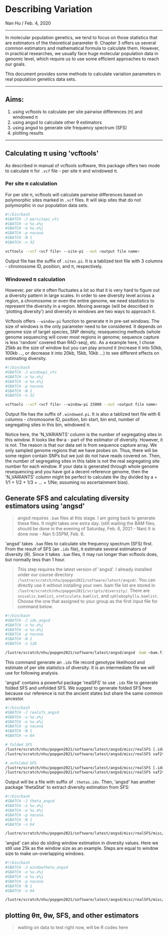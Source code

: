 # Describing Variation
Nan Hu / Feb. 4, 2020

---

In molecular population genetics, we tend to focus on those statistics that are estimators of the theoretical parameter θ. Chapter 3 offers us several common estimators and mathematical formula to calculate them. However, in practical researches, we usually face huge molecular population data in genomic level, which require us to use some efficient approaches to reach our goals.

This document provides some methods to calculate variation parameters in real population genetics data sets.

---
## Aims:
1. using vcftools to calculate per site pairwise differences (π) and windowed π
2. using angsd to calculate other θ estimators
3. using angsd to generate site frequency spectrum (SFS)
4. plotting results
---
## Calculating π using 'vcftools'
As described in manual of vcftools software, this package offers two mode to calculate π for `.vcf` file - per site π and windowed π.
### Per site π calculation
For per site π, vcftools will calculate pairwise differences based on polymorphic sites marked in `.vcf` files. It will skip sites that do not polymorphic in our population data sets.
```bash
#!/bin/bash
#SBATCH -J persitepi_vts
#SBATCH -o %x.o%j
#SBATCH -e %x.e%j
#SBATCH -p nocona
#SBATCH -N 1
#SBATCH -n 32

vcftools --vcf <vcf file> --site-pi --out <output file name>
```
Output file has the suffix of `.sites.pi`. It is a tablized text file with 3 columns - chromosome ID, position, and π, respectively.

### Windowed π calculation
However, per site π often fluctuates a lot so that it is very hard to figure out a diversity pattern in large scales. In order to see diversity level across a region, a chromosome or even the entire genome, we need stastistics to represent the diversity in a region. Moving average (will be described in 'plotting diversity') and diversity in windows are two ways to approach it.

Vcftools offers `--window-pi` function to generate π in pre-set windows. The size of windows is the only parameter need to be considered. It depends on genome size of target species, SNP density, resequencing methods (whole genome sequencing will cover most regions in genome; sequence capture is less 'random' covered than RAD-seq), etc. As a example here, I chose 25kb as the size of window but you can play around it (increase it into 50kb, 100kb ..., or decrease it into 20kb, 15kb, 10kb ...) to see different effects on estimating diversity.
```bash
#!/bin/bash
#SBATCH -J windowpi_vts
#SBATCH -o %x.o%j
#SBATCH -e %x.e%j
#SBATCH -p nocona
#SBATCH -N 1
#SBATCH -n 32

vcftools --vcf <vcf file> --window-pi 25000 --out <output file name>
```
Output file has the suffix of `.windowed.pi`. It is also a tablized text file with 6 columns - chromosome ID, position, bin start, bin end, number of segregating sites in this bin, windowed π. 

Notice here, the 'N_VARIANTS' column is the number of segregating sites in this window. It looks like θw·a - part of the estimator of diversity. However, it is not. The reason is that our data set is from sequence capture array. We only sampled genome regions that we have probes on. Thus, there will be some region contain SNPs but we just do not have reads covered on. Then, the number of segregating sites in this table is not the real segregating site number for each window. If your data is generated through whole genome resequencing and you have got a decent reference genome, then the 'N_VARIANTS' column might be perfect to calculate θw (by divided by a = 1/1 + 1/2 + 1/3 + ... + 1/Ne; assuming no ascertainment bias).

## Generate SFS and calculating diversity estimators using 'angsd'
> angsd requires `.bam` files at this stage. I am going back to generate these files. It might takes one extra day. (still waiting the BAM files, should be done in the evening of Saturday, Feb. 6, 2021 - Nan) It is done now - Nan 5:35PM, Feb. 6.

'angsd' takes `.bam` files to calculate site frequency spectrum (SFS) first. From the result of SFS (an `.idx` file), it estimate several estimators of diversity (θ). Since it takes `.bam` files, it may run longer than vcftools does, but normally less than 1 hour.
> This step requires the latest version of 'angsd'. I already installed under our course directory `/lustre/scratch/nhu/popgen2021/software/latest/angsd/`. You can directly use it without installing your own.
> bam file list are stored in `/lustre/scratch/nhu/popgen2021/scripts/diversity/`. There are `snivalis.bamlist`, `sreticulata.bamlist`, and `sphlebophylla.bamlist`. Choose the one that assigned to your group as the first input file for command below.
```bash
#!/bin/bash
#SBATCH -J idx_angsd
#SBATCH -o %x.o%j
#SBATCH -e %x.e%j
#SBATCH -p nocona
#SBATCH -N 1
#SBATCH -n 128

/lustre/scratch/nhu/popgen2021/software/latest/angsd/angsd -bam <bam.filelist> -doSaf 1 -anc <reference genome> -GL 1 -P 128 -out <output file name>
```
This command generate an `.idx` file record genotype likelihood and estimate of per site statistics of diversity. It is an intermediate file we will use for following analysis.

'angsd' contains a powerful package 'realSFS' to use `.idx` file to generate folded SFS and unfolded SFS. We suggest to generate folded SFS here because our reference is not the ancient states but share the same common ancestor.
```bash
#!/bin/bash
#SBATCH -J realsfs_angsd
#SBATCH -o %x.o%j
#SBATCH -e %x.e%j
#SBATCH -p nocona
#SBATCH -N 1
#SBATCH -n 64

# folded SFS
/lustre/scratch/nhu/popgen2021/software/latest/angsd/misc/realSFS [.idx file] -P 64 -fold 1 > [output file, .sfs]
/lustre/scratch/nhu/popgen2021/software/latest/angsd/misc/realSFS saf2theta [.idx file] -outname [output file name] -sfs [.sfs file] -fold 1

# unfolded SFS
/lustre/scratch/nhu/popgen2021/software/latest/angsd/misc/realSFS [.idx file] -P 64 > [output file, .sfs]
/lustre/scratch/nhu/popgen2021/software/latest/angsd/misc/realSFS saf2theta [.idx file] -outname [output file name] -sfs [.sfs file]
```
Output will be a file with suffix of `.thetas.idx`. Then, 'angsd' has another package 'thetaStat' to extract diversity estimation from SFS:
```bash
#!/bin/bash
#SBATCH -J theta_angsd
#SBATCH -o %x.o%j
#SBATCH -e %x.e%j
#SBATCH -p nocona
#SBATCH -N 1
#SBATCH -n 64

/lustre/scratch/nhu/popgen2021/software/latest/angsd/misc/realSFS/misc/thetaStat do_stat <.thetas.idx file>
```
'angsd' can also do sliding window estimation in diversity values. Here we still use 25k as the window size as an example. Steps are equal to window size to make un-overlapping windows.
```bash
#!/bin/bash
#SBATCH -J windowtheta_angsd
#SBATCH -o %x.o%j
#SBATCH -e %x.e%j
#SBATCH -p nocona
#SBATCH -N 1
#SBATCH -n 64

/lustre/scratch/nhu/popgen2021/software/latest/angsd/misc/realSFS/misc/thetaStat do_stat <.thetas.idx file> -win 25000 -step 25000 -outnames <output file name>
```

## plotting θπ, θw, SFS, and other estimators
> waiting on data to test right now, will be R codes here






